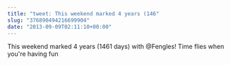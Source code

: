 ```yaml
---
title: "tweet: This weekend marked 4 years (146"
slug: "376890494216699904"
date: "2013-09-09T02:11:10+00:00"
---
```

This weekend marked 4 years (1461 days) with @Fengles! Time flies when you're having fun